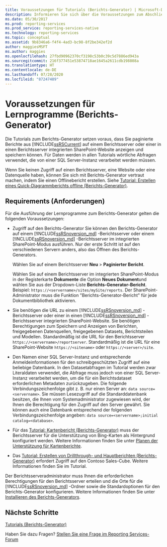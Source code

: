```yaml
---
title: Voraussetzungen für Tutorials (Berichts-Generator) | Microsoft-Dokumentation
description: Informieren Sie sich über die Voraussetzungen zum Abschließen der Berichts-Generator-Tutorials.
ms.date: 05/30/2017
ms.prod: reporting-services
ms.prod_service: reporting-services-native
ms.technology: reporting-services
ms.topic: conceptual
ms.assetid: 9b8346a6-f4f4-4ad3-bc98-8f2be342ef2d
author: maggiesMSFT
ms.author: maggies
ms.openlocfilehash: 27fbd90962370cf3198c53b0c39c5d7886ed943a
ms.sourcegitcommit: 216f377451e53874718ae1645a2611cdb198808a
ms.translationtype: HT
ms.contentlocale: de-DE
ms.lasthandoff: 07/28/2020
ms.locfileid: "87247489"
---
```

# <a name="prerequisites-for-tutorials-report-builder"></a>Voraussetzungen für Lernprogramme (Berichts-Generator)

Die Tutorials zum Berichts-Generator setzen voraus, dass Sie paginierte Berichte aus [!INCLUDE[ssRSCurrent](../includes/ssrscurrent-md.md)] auf einem Berichtsserver oder einer in einen Berichtsserver integrierten SharePoint-Website anzeigen und speichern können. Für Daten werden in allen Tutorials wörtliche Abfragen verwendet, die von einer SQL Server-Instanz verarbeitet werden müssen.  
  
Wenn Sie keinen Zugriff auf einen Berichtsserver, eine Website oder eine Datenquelle haben, können Sie sich mit Berichts-Generator vertraut machen, indem Sie einen Offlinebericht erstellen. Siehe [Tutorial: Erstellen eines Quick-Diagrammberichts offline &#40;Berichts-Generator&#41;](../reporting-services/report-builder/tutorial-create-a-quick-chart-report-offline-report-builder.md).  

## <a name="requirements"></a>Requirements (Anforderungen)

Für die Ausführung der Lernprogramme zum Berichts-Generator gelten die folgenden Voraussetzungen:  
  
-   Zugriff auf den Berichts-Generator Sie können den Berichts-Generator auf einem [!INCLUDE[ssRSnoversion_md](../includes/ssrsnoversion-md.md)] -Berichtsserver oder einem [!INCLUDE[ssRSnoversion_md](../includes/ssrsnoversion-md.md)] -Berichtsserver im integrierten SharePoint-Modus ausführen. Nur der erste Schritt ist auf den verschiedenen Servern anders, also das Öffnen des Berichts-Generators.  
  
    Wählen Sie auf einem Berichtsserver **Neu** > **Paginierter Bericht**.
  
    Wählen Sie auf einem Berichtsserver im integrierten SharePoint-Modus in der Registerkarte **Dokumente** die Option **Neues Dokument**und wählen Sie aus der Dropdown-Liste **Berichts-Generator-Bericht**. Beispiel: `https://<servername>/sites/mySite/reports`. Der SharePoint-Administrator muss die Funktion "Berichts-Generator-Bericht" für jede Dokumentbibliothek aktivieren.  
  
-   Sie benötigen die URL zu einem [!INCLUDE[ssRSnoversion_md](../includes/ssrsnoversion-md.md)] -Berichtsserver oder einer in einen [!INCLUDE[ssRSnoversion_md](../includes/ssrsnoversion-md.md)] -Berichtsserver integrierten SharePoint-Website. Sie benötigen Berechtigungen zum Speichern und Anzeigen von Berichten, freigegebenen Datenquellen, freigegebenen Datasets, Berichtsteilen und Modellen. Standardmäßig ist die URL für den Berichtsserver `https://<servername>/reportserver`. Standardmäßig ist die URL für eine SharePoint-Website `https://<sitename>` oder `https://<server>/site`.  
  
-   Den Namen einer SQL Server-Instanz und entsprechende Anmeldeinformationen für den schreibgeschützten Zugriff auf eine beliebige Datenbank. In den Datasetabfragen im Tutorial werden zwar Literaldaten verwendet, die Abfrage muss jedoch von einer SQL Server-Instanz verarbeitet werden, um die für ein Berichtsdataset erforderlichen Metadaten zurückzugeben. Die folgende Verbindungszeichenfolge gibt z. B. nur einen Server an: `data source=<servername>`. Sie müssen Lesezugriff auf die Standarddatenbank besitzen, die Ihnen vom Systemadministrator zugewiesen wird, der Ihnen die Berechtigung für den Zugriff auf den Server gewährt. Sie können auch eine Datenbank entsprechend der folgenden Verbindungszeichenfolge angeben: `data source=<servername>;initial catalog=<database>`.  
  
-   Für das [Tutorial: Kartenbericht (Berichts-Generator)](tutorial-map-report-report-builder.md) muss der Berichtsserver für die Unterstützung von Bing-Karten als Hintergrund konfiguriert werden. Weitere Informationen finden Sie unter [Planen der Unterstützung für Kartenberichte](https://msdn.microsoft.com/5ddc97a7-7ee5-475d-bc49-3b814dce7e19).   

-   Das [Tutorial: Erstellen von Drillthrough- und Hauptberichten (Berichts-Generator)](tutorial-creating-drillthrough-and-main-reports-report-builder.md) erfordert Zugriff auf den Contoso Sales-Cube. Weitere Informationen finden Sie im Tutorial. 
  
Der Berichtsserveradministrator muss Ihnen die erforderlichen Berechtigungen für den Berichtsserver erteilen und die Orte für die [!INCLUDE[ssRSnoversion_md](../includes/ssrsnoversion-md.md)] -Ordner sowie die Standardoptionen für den Berichts-Generator konfigurieren. Weitere Informationen finden Sie unter [Installieren des Berichts-Generators](install-windows/install-report-builder.md).  

## <a name="next-steps"></a>Nächste Schritte

[Tutorials (Berichts-Generator)](../reporting-services/report-builder-tutorials.md)  

Haben Sie dazu Fragen? [Stellen Sie eine Frage im Reporting Services-Forum](https://go.microsoft.com/fwlink/?LinkId=620231)
